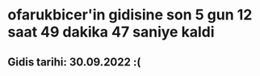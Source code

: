 # ofarukbicer'in gidisine son 5 gun 12 saat 49 dakika 47 saniye kaldi

## Gidis tarihi: 30.09.2022 :(